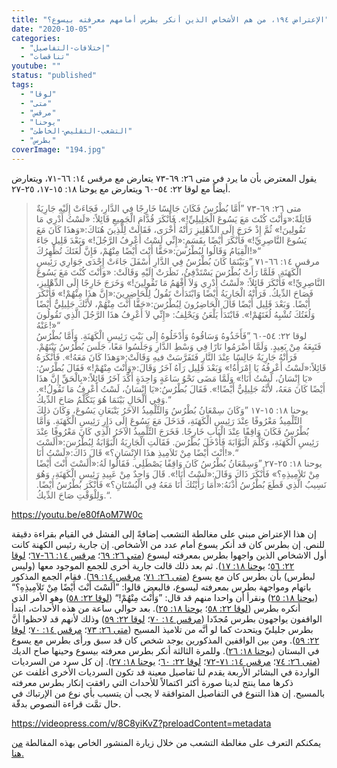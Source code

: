```yaml
---
title: "الإعتراض ١٩٤، من هم الأشخاص الذين أنكر بطرس أمامهم معرفته بيسوع؟"
date: "2020-10-05"
categories: 
  - "إختلافات-التفاصيل"
  - "تناقضات"
youtube: ""
status: "published"
tags: 
  - "لوقا"
  - "متى"
  - "مرقس"
  - "يوحنا"
  - "التشعب-التقليص-الخاطئ"
  - "بطرس"
coverImage: "194.jpg"
---
```


يقول المعترض بأن ما يرد في متى ٢٦: ٦٩-٧٣ يتعارض مع مرقس ١٤: ٦٦-٧١، ويتعارض أيضاً مع لوقا ٢٢: ٥٤-٦٠ ويتعارض مع يوحنا ١٨: ١٥-١٧، ٢٥-٢٧.

> متى ٢٦: ٦٩-٧٣ ”أَمَّا بُطْرُسُ فَكَانَ جَالِسًا خَارِجًا فِي الدَّارِ، فَجَاءَتْ إِلَيْهِ جَارِيَةٌ قَائِلَةً:«وَأَنْتَ كُنْتَ مَعَ يَسُوعَ الْجَلِيلِيِّ!». فَأَنْكَرَ قُدَّامَ الْجَمِيعِ قَائِلاً: «لَسْتُ أَدْرِي مَا تَقُولِينَ!» ثُمَّ إِذْ خَرَجَ إِلَى الدِّهْلِيزِ رَأَتْهُ أُخْرَى، فَقَالَتْ لِلَّذِينَ هُنَاكَ:«وَهذَا كَانَ مَعَ يَسُوعَ النَّاصِرِيِّ!» فَأَنْكَرَ أَيْضًا بِقَسَمٍ:«إِنِّي لَسْتُ أَعْرِفُ الرَّجُلَ!» وَبَعْدَ قَلِيل جَاءَ الْقِيَامُ وَقَالُوا لِبُطْرُسَ:«حَقًّا أَنْتَ أَيْضًا مِنْهُمْ، فَإِنَّ لُغَتَكَ تُظْهِرُكَ!»“  
> مرقس ١٤: ٦٦-٧١ ”وَبَيْنَمَا كَانَ بُطْرُسُ فِي الدَّارِ أَسْفَلَ جَاءَتْ إِحْدَى جَوَارِي رَئِيسِ الْكَهَنَةِ. فَلَمَّا رَأَتْ بُطْرُسَ يَسْتَدْفِئُ، نَظَرَتْ إِلَيْهِ وَقَالَتْ: «وَأَنْتَ كُنْتَ مَعَ يَسُوعَ النَّاصِرِيِّ!» فَأَنْكَرَ قَائِلاً: «لَسْتُ أَدْرِي وَلاَ أَفْهَمُ مَا تَقُولِينَ!» وَخَرَجَ خَارِجًا إِلَى الدِّهْلِيزِ، فَصَاحَ الدِّيكُ. فَرَأَتْهُ الْجَارِيَةُ أَيْضًا وَابْتَدَأَتْ تَقُولُ لِلْحَاضِرِينَ:«إِنَّ هذَا مِنْهُمْ!» فَأَنْكَرَ أَيْضًا. وَبَعْدَ قَلِيل أَيْضًا قَالَ الْحَاضِرُونَ لِبُطْرُسَ:«حَقًّا أَنْتَ مِنْهُمْ، لأَنَّكَ جَلِيلِيٌّ أَيْضًا وَلُغَتُكَ تُشْبِهُ لُغَتَهُمْ!». فَابْتَدَأَ يَلْعَنُ وَيَحْلِفُ: «إِنِّي لاَ أَعْرِفُ هذَا الرَّجُلَ الَّذِي تَقُولُونَ عَنْهُ!»“  
> لوقا ٢٢: ٥٤-٦٠ ”فَأَخَذُوهُ وَسَاقُوهُ وَأَدْخَلُوهُ إِلَى بَيْتِ رَئِيسِ الْكَهَنَةِ. وَأَمَّا بُطْرُسُ فَتَبِعَهُ مِنْ بَعِيدٍ. وَلَمَّا أَضْرَمُوا نَارًا فِي وَسْطِ الدَّارِ وَجَلَسُوا مَعًا، جَلَسَ بُطْرُسُ بَيْنَهُمْ. فَرَأَتْهُ جَارِيَةٌ جَالِسًا عِنْدَ النَّارِ فَتَفَرَّسَتْ فيهِ وَقَالَتْ:«وَهذَا كَانَ مَعَهُ!». فَأَنْكَرَهُ قَائِلاً:«لَسْتُ أَعْرِفُهُ يَا امْرَأَةُ!» وَبَعْدَ قَلِيل رَآهُ آخَرُ وَقَالَ:«وَأَنْتَ مِنْهُمْ!» فَقَالَ بُطْرُسُ: «يَا إِنْسَانُ، لَسْتُ أَنَا!» وَلَمَّا مَضَى نَحْوُ سَاعَةٍ وَاحِدَةٍ أَكَّدَ آخَرُ قَائِلاً:«بِالْحَقِّ إِنَّ هذَا أَيْضًا كَانَ مَعَهُ، لأَنَّهُ جَلِيلِيٌّ أَيْضًا!». فَقَالَ بُطْرُسُ:«يَا إِنْسَانُ، لَسْتُ أَعْرِفُ مَا تَقُولُ!». وَفِي الْحَالِ بَيْنَمَا هُوَ يَتَكَلَّمُ صَاحَ الدِّيكُ.“  
> يوحنا ١٨: ١٥-١٧ ”وَكَانَ سِمْعَانُ بُطْرُسُ وَالتِّلْمِيذُ الآخَرُ يَتْبَعَانِ يَسُوعَ، وَكَانَ ذلِكَ التِّلْمِيذُ مَعْرُوفًا عِنْدَ رَئِيسِ الْكَهَنَةِ، فَدَخَلَ مَعَ يَسُوعَ إِلَى دَارِ رَئِيسِ الْكَهَنَةِ. وَأَمَّا بُطْرُسُ فَكَانَ وَاقِفًا عِنْدَ الْبَابِ خَارِجًا. فَخَرَجَ التِّلْمِيذُ الآخَرُ الَّذِي كَانَ مَعْرُوفًا عِنْدَ رَئِيسِ الْكَهَنَةِ، وَكَلَّمَ الْبَوَّابَةَ فَأَدْخَلَ بُطْرُسَ. فَقَالَتِ الْجَارِيَةُ الْبَوَّابَةُ لِبُطْرُسَ:«أَلَسْتَ أَنْتَ أَيْضًا مِنْ تَلاَمِيذِ هذَا الإِنْسَانِ؟» قَالَ ذَاكَ:«لَسْتُ أَنَا!».“  
> يوحنا ١٨: ٢٥-٢٧ ”وَسِمْعَانُ بُطْرُسُ كَانَ وَاقِفًا يَصْطَلِي. فَقَالُوا لَهُ:«أَلَسْتَ أَنْتَ أَيْضًا مِنْ تَلاَمِيذِهِ؟» فَأَنْكَرَ ذَاكَ وَقَالَ:«لَسْتُ أَنَا!». قَالَ وَاحِدٌ مِنْ عَبِيدِ رَئِيسِ الْكَهَنَةِ، وَهُوَ نَسِيبُ الَّذِي قَطَعَ بُطْرُسُ أُذْنَهُ:«أَمَا رَأَيْتُكَ أَنَا مَعَهُ فِي الْبُسْتَانِ؟» فَأَنْكَرَ بُطْرُسُ أَيْضًا. وَلِلْوَقْتِ صَاحَ الدِّيكُ.“.

https://youtu.be/e80fAoM7W0c

إن هذا الإعتراض مبني على مغالطة التشعب إضافةً إلى الفشل في القيام بقراءة دقيقة للنص. إن بطرس كان قد أنكر يسوع أمام عدد من الأشخاص. إن جارية رئيس الكهنة كانت أول الاشخاص الذين واجهوا بطرس بمعرفته ليسوع ([متى ٢٦: ٦٩](https://biblia.com/books/ar-vandyke/mt26.69)؛ [مرقس ١٤: ٦٦-٦٧](https://biblia.com/books/ar-vandyke/mk14.66-67)؛ [لوقا ٢٢: ٥٦](https://biblia.com/books/ar-vandyke/luk22.56)؛ [يوحنا ١٨: ١٧](https://biblia.com/books/ar-vandyke/john18.17)). ثم بعد ذلك قالت جارية أُخرى للجمع الموجود معها (وليس لبطرس) بأن بطرس كان مع يسوع ([متى ٢٦: ٧١](https://biblia.com/books/ar-vandyke/mt36.71)؛ [مرقس ١٤: ٦٩](https://biblia.com/books/ar-vandyke/mk14.69)). فقام الجمع المذكور باتهام ومواجهة بطرس بمعرفته ليسوع، فالبعض قالوا: ”أَلَسْتَ أَنْتَ أَيْضًا مِنْ تَلاَمِيذِهِ؟“ ([يوحنا ١٨: ٢٥](https://biblia.com/books/ar-vandyke/john18.25)) ونقرأ أن واحدا منهم قد قال: ”وَأَنْتَ مِنْهُمْ!“ ([لوقا ٢٢: ٥٨](https://biblia.com/books/ar-vandyke/luke22.58)) وهو الأمر الذي أنكره بطرس ([لوقا ٢٢: ٥٨](https://biblia.com/books/ar-vandyke/luke22.58)؛ [يوحنا ١٨: ٢٥](https://biblia.com/books/ar-vandyke/john18.25)). بعد حوالي ساعة من هذه الأحداث، ابتدأ الواقفون يواجهون بطرس مُجدّدا ([مرقس ١٤: ٧٠](https://biblia.com/books/ar-vandyke/mk14.70)؛ [لوقا ٢٢: ٥٩](https://biblia.com/books/ar-vandyke/luke22.59)) وذلك لأنهم قد لاحظوا أنَّ بطرس جليليّ ويتحدث كما لو أنَّه من تلاميذ المسيح ([متى ٢٦: ٧٣](https://biblia.com/books/ar-vandyke/mt26.73)؛ [مرقس ١٤: ٧٠](https://biblia.com/books/ar-vandyke/mk14.70)؛ [لوقا ٢٢: ٥٩](https://biblia.com/books/ar-vandyke/luke22.59)). ومن بين الواقفين المذكورين يوجد شخص كان قد سبق ورأى بطرس مع يسوع في البستان ([يوحنا ١٨: ٢٦](https://biblia.com/books/ar-vandyke/john18.26)). وللمرة الثالثة أنكر بطرس معرفته بيسوع وحينها صاح الديك ([متى ٢٦: ٧٤](https://biblia.com/books/ar-vandyke/mt26.74)؛ [مرقس ١٤: ٧١-٧٢](https://biblia.com/books/ar-vandyke/mk14.71-72)؛ [لوقا ٢٢: ٦٠](https://biblia.com/books/ar-vandyke/luke22.60)؛ [يوحنا ١٨: ٢٧](https://biblia.com/books/ar-vandyke/john18.27)). إن كل سرد من السرديات الواردة في البشائر الأربعة يقدم لنا تفاصيل معينة قد تكون السرديات الأُخرى أغلفت عن ذكرها مما ينتج لدينا صورة أكثر اكتمالاً للأحداث التي رافقت إنكار بطرس معرفته بالمسيح. إن هذا التنوع في التفاصيل المتوافقة لا يجب أن يتسبب بأي نوع من الإرتباك في حال تمَّت قراءة النصوص بدقّة.

https://videopress.com/v/8C8yiKvZ?preloadContent=metadata

يمكنكم التعرف على مغالطة التشعب من خلال زيارة المنشور الخاص بهذه المفالطة [من هنا.](https://reasonofhope.com/2019/07/25/bifurcation/)
